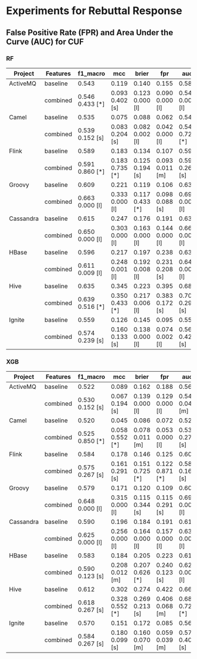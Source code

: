 # Experiments for Rebuttal Response

## False Positive Rate (FPR) and Area Under the Curve (AUC) for CUF

### RF

| Project   | Features   | f1_macro        | mcc             | brier           | fpr             | auc             |
|-----------|------------|-----------------|-----------------|-----------------|-----------------|-----------------|
| ActiveMQ  | baseline   | 0.543           | 0.119           | 0.140           | 0.155           | 0.580           |
|           | combined   | 0.546 0.433 [*] | 0.093 0.402 [s] | 0.123 0.000 [l] | 0.090 0.000 [l] | 0.549 0.007 [l] |
| Camel     | baseline   | 0.535           | 0.075           | 0.088           | 0.062           | 0.542           |
|           | combined   | 0.539 0.152 [s] | 0.083 0.204 [s] | 0.082 0.002 [l] | 0.042 0.000 [l] | 0.540 0.725 [*] |
| Flink     | baseline   | 0.589           | 0.183           | 0.134           | 0.107           | 0.598           |
|           | combined   | 0.591 0.860 [*] | 0.183 0.735 [*] | 0.125 0.194 [s] | 0.093 0.011 [m] | 0.591 0.262 [s] |
| Groovy    | baseline   | 0.609           | 0.221           | 0.119           | 0.106           | 0.635           |
|           | combined   | 0.663 0.000 [l] | 0.333 0.000 [l] | 0.117 0.433 [*] | 0.098 0.088 [s] | 0.698 0.000 [l] |
| Cassandra | baseline   | 0.615           | 0.247           | 0.176           | 0.191           | 0.636           |
|           | combined   | 0.650 0.000 [l] | 0.303 0.000 [l] | 0.163 0.000 [l] | 0.144 0.000 [l] | 0.663 0.001 [l] |
| HBase     | baseline   | 0.596           | 0.217           | 0.197           | 0.238           | 0.631           |
|           | combined   | 0.611 0.009 [l] | 0.248 0.001 [l] | 0.192 0.008 [l] | 0.231 0.208 [s] | 0.646 0.001 [l] |
| Hive      | baseline   | 0.635           | 0.345           | 0.223           | 0.395           | 0.689           |
|           | combined   | 0.639 0.516 [*] | 0.350 0.433 [*] | 0.217 0.006 [l] | 0.383 0.172 [s] | 0.703 0.291 [s] |
| Ignite    | baseline   | 0.559           | 0.126           | 0.145           | 0.095           | 0.556           |
|           | combined   | 0.574 0.239 [s] | 0.160 0.133 [s] | 0.138 0.000 [l] | 0.074 0.002 [l] | 0.565 0.425 [s] |

### XGB

| Project   | Features   | f1_macro        | mcc             | brier           | fpr             | auc             |
|-----------|------------|-----------------|-----------------|-----------------|-----------------|-----------------|
| ActiveMQ  | baseline   | 0.522           | 0.089           | 0.162           | 0.188           | 0.562           |
|           | combined   | 0.530 0.152 [s] | 0.067 0.194 [s] | 0.139 0.000 [l] | 0.129 0.000 [l] | 0.543 0.045 [m] |
| Camel     | baseline   | 0.520           | 0.045           | 0.086           | 0.072           | 0.529           |
|           | combined   | 0.525 0.850 [*] | 0.058 0.552 [*] | 0.078 0.011 [m] | 0.053 0.000 [l] | 0.533 0.279 [s] |
| Flink     | baseline   | 0.584           | 0.178           | 0.146           | 0.125           | 0.606           |
|           | combined   | 0.575 0.267 [s] | 0.161 0.291 [s] | 0.151 0.725 [*] | 0.122 0.871 [*] | 0.587 0.168 [s] |
| Groovy    | baseline   | 0.579           | 0.171           | 0.120           | 0.109           | 0.603           |
|           | combined   | 0.648 0.000 [l] | 0.315 0.000 [l] | 0.115 0.344 [s] | 0.115 0.291 [s] | 0.693 0.000 [l] |
| Cassandra | baseline   | 0.590           | 0.196           | 0.184           | 0.191           | 0.612           |
|           | combined   | 0.625 0.000 [l] | 0.256 0.000 [l] | 0.164 0.000 [l] | 0.157 0.000 [l] | 0.639 0.001 [l] |
| HBase     | baseline   | 0.583           | 0.184           | 0.205           | 0.223           | 0.610           |
|           | combined   | 0.590 0.123 [s] | 0.208 0.012 [m] | 0.207 0.626 [*] | 0.240 0.123 [s] | 0.622 0.004 [l] |
| Hive      | baseline   | 0.612           | 0.302           | 0.274           | 0.422           | 0.669           |
|           | combined   | 0.618 0.267 [s] | 0.328 0.552 [*] | 0.269 0.213 [s] | 0.406 0.068 [m] | 0.684 0.725 [*] |
| Ignite    | baseline   | 0.570           | 0.151           | 0.172           | 0.085           | 0.562           |
|           | combined   | 0.584 0.267 [s] | 0.180 0.099 [s] | 0.160 0.070 [m] | 0.059 0.039 [m] | 0.572 0.402 [s] |